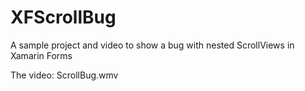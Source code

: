 # XFScrollBug
A sample project and video to show a bug with nested ScrollViews in Xamarin Forms

The video: ScrollBug.wmv
